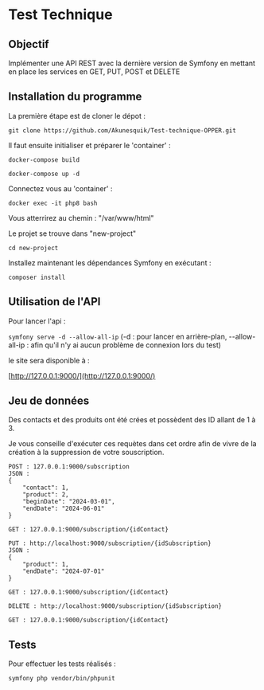 # Test Technique 

## Objectif 
Implémenter une API REST avec la dernière version de Symfony en mettant en place les services en GET, PUT, POST et DELETE

## Installation du programme

La première étape est de cloner le dépot :

```git clone https://github.com/Akunesquik/Test-technique-OPPER.git```

Il faut ensuite initialiser et préparer le 'container' :

``` docker-compose build ```

``` docker-compose up -d ```

Connectez vous au 'container' :

``` docker exec -it php8 bash ```

Vous atterrirez au chemin : "/var/www/html"

Le projet se trouve dans "new-project"

``` cd new-project ```

Installez maintenant les dépendances Symfony en exécutant :

``` composer install ```


## Utilisation de l'API

Pour lancer l'api :

``` symfony serve -d --allow-all-ip ``` 
(-d : pour lancer en arrière-plan, --allow-all-ip : afin qu'il n'y ai aucun problème de connexion lors du test)

le site sera disponible à :

[http://127.0.0.1:9000/](http://127.0.0.1:9000/)

## Jeu de données
Des contacts et des produits ont été crées et possèdent des ID allant de 1 à 3.

Je vous conseille d'exécuter ces requètes dans cet ordre afin de vivre de la création à la suppression de votre souscription.

```
POST : 127.0.0.1:9000/subscription
JSON : 
{
    "contact": 1,
    "product": 2,
    "beginDate": "2024-03-01",
    "endDate": "2024-06-01"
}
```
```
GET : 127.0.0.1:9000/subscription/{idContact}
```

```
PUT : http://localhost:9000/subscription/{idSubscription}
JSON :
{
    "product": 1,
    "endDate": "2024-07-01"
}
```
```
GET : 127.0.0.1:9000/subscription/{idContact}
```
```
DELETE : http://localhost:9000/subscription/{idSubscription}
```
```
GET : 127.0.0.1:9000/subscription/{idContact}
```

## Tests

Pour effectuer les tests réalisés :

```
symfony php vendor/bin/phpunit
```




